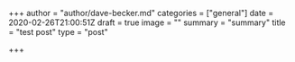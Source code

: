 +++
author = "author/dave-becker.md"
categories = ["general"]
date = 2020-02-26T21:00:51Z
draft = true
image = ""
summary = "summary"
title = "test post"
type = "post"

+++
